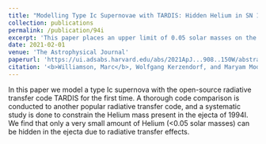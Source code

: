 ```yaml
---
title: "Modelling Type Ic Supernovae with TARDIS: Hidden Helium in SN 1994I?"
collection: publications
permalink: /publication/94i
excerpt: 'This paper places an upper limit of 0.05 solar masses on the Helium content in the ejecta of stripped supernova 1994I using radiative transfer modeling.'
date: 2021-02-01
venue: 'The Astrophysical Journal'
paperurl: 'https://ui.adsabs.harvard.edu/abs/2021ApJ...908..150W/abstract'
citation: '<b>Williamson, Marc</b>, Wolfgang Kerzendorf, and Maryam Modjaz. "Modeling Type Ic Supernovae with tardis: Hidden Helium in SN 1994I?." The Astrophysical Journal 908.2 (2021): 150.'
---
```

In this paper we model a type Ic supernova with the open-source radiative transfer code TARDIS for the first time. A thorough code comparison is conducted to another popular radiative transfer code, and a systematic study is done to constrain the Helium mass present in the ejecta of 1994I. We find that only a very small amount of Helium (<0.05 solar masses) can be hidden in the ejecta due to radiative transfer effects.